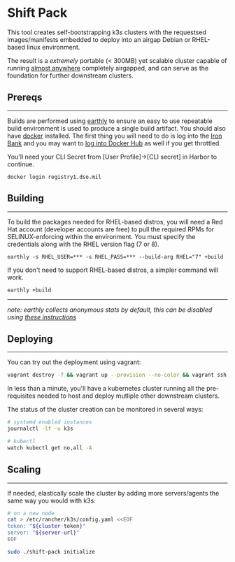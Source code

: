 # Shift Pack

This tool creates self-bootstrapping k3s clusters with the requestsed images/manifests embedded to deploy into an airgap Debian or RHEL-based linux environment.  

The result is a _extremely_ portable (< 300MB) yet scalable cluster capable of running [almost anywhere](https://k3s.io/) completely airgapped, and can serve as the foundation for further downstream clusters.


## Prereqs
---
Builds are performed using [earthly](https://earthly.dev/) to ensure an easy to use repeatable build environment is used to produce a single build artifact.  You should also have [docker](https://www.docker.com/products/docker-desktop) installed.  The first thing you will need to do is log into the [Iron Bank](https://registry1.dso.mil/) and you may want to [log into Docker Hub](https://docs.docker.com/engine/reference/commandline/login/) as well if you get throttled.

You'll need your CLI Secret from [User Profile]->[CLI secret] in Harbor to continue.

`docker login registry1.dso.mil`

## Building
---


To build the packages needed for RHEL-based distros, you will need a Red Hat account (developer accounts are free) to pull the required RPMs for SELINUX-enforcing within the environment.  You must specify the credentials along with the RHEL version flag (7 or 8).

`earthly -s RHEL_USER=*** -s RHEL_PASS=*** --build-arg RHEL="7" +build`

If you don't need to support RHEL-based distros, a simpler command will work.

`earthly +build`

---
_note: earthly collects anonymous stats by default, this can be disabled using [these instructions](https://docs.earthly.dev/docs/misc/data-collection#disabling-analytics)_ 

## Deploying
---
You can try out the deployment using vagrant:

```bash
vagrant destroy -f && vagrant up --provision --no-color && vagrant ssh [RHEL7|Ubuntu]
```

In less than a minute, you'll have a kubernetes cluster running all the pre-requisites needed to host and deploy mutliple other downstream clusters.

The status of the cluster creation can be monitored in several ways:

```bash
# systemd enabled instances
journalctl -lf -u k3s

# kubectl
watch kubectl get no,all -A
```

## Scaling
---
If needed, elastically scale the cluster by adding more servers/agents the same way you would with k3s:

```bash
# on a new node
cat > /etc/rancher/k3s/config.yaml <<EOF
token: "${cluster-token}"
server: "${server-url}"
EOF

sudo ./shift-pack initialize
```
